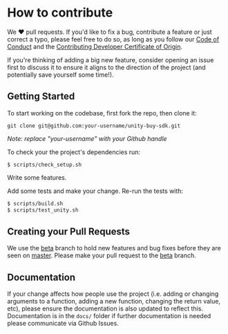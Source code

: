 # How to contribute
We ❤️ pull requests. If you'd like to fix a bug, contribute a feature or
just correct a typo, please feel free to do so, as long as you follow
our [Code of Conduct](https://github.com/Shopify/unity-buy-sdk/blob/master/CODE_OF_CONDUCT.md)
and the [Contributing Developer Certificate of Origin](https://github.com/Shopify/unity-buy-sdk/blob/master/CONTRIBUTING_DEVELOPER_CERTIFICATE_OF_ORIGIN.txt).

If you're thinking of adding a big new feature, consider opening an
issue first to discuss it to ensure it aligns to the direction of the
project (and potentially save yourself some time!).

## Getting Started
To start working on the codebase, first fork the repo, then clone it:
```
git clone git@github.com:your-username/unity-buy-sdk.git
```
*Note: replace "your-username" with your Github handle*

To check your the project's dependencies run:
```
$ scripts/check_setup.sh
```

Write some features.

Add some tests and make your change. Re-run the tests with:
```bash
$ scripts/build.sh
$ scripts/test_unity.sh
```
## Creating your Pull Requests
We use the [beta](https://github.com/shopify/unity-buy-sdk/tree/beta) branch to hold new features and bug fixes before they are seen on [master](https://github.com/Shopify/unity-buy-sdk/tree/master). Please make your pull request to the [beta](https://github.com/shopify/unity-buy-sdk/tree/beta) branch.

## Documentation
If your change affects how people use the project (i.e. adding or changing arguments to a function, adding a new function, 
changing the return value, etc), please ensure the documentation is also updated to reflect this. Documentation is in the `docs/` folder
if further documentation is needed please communicate via Github Issues.
